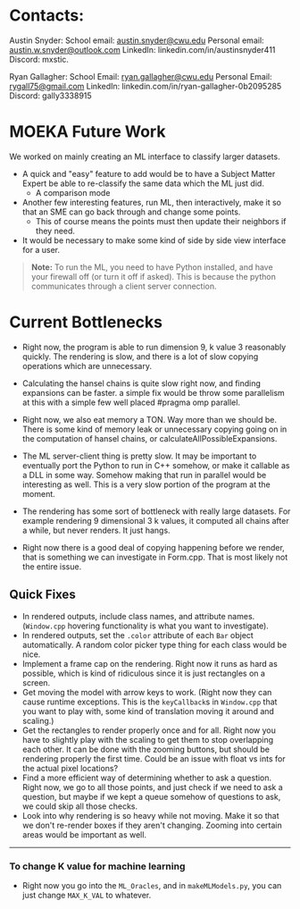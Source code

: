 # Contacts:
Austin Snyder:
School email: austin.snyder@cwu.edu
Personal email: austin.w.snyder@outlook.com
LinkedIn: linkedin.com/in/austinsnyder411
Discord: mxstic.

Ryan Gallagher:
School Email: ryan.gallagher@cwu.edu
Personal Email: rygall75@gmail.com
LinkedIn: linkedin.com/in/ryan-gallagher-0b2095285
Discord: gally3338915

# MOEKA Future Work

We worked on mainly creating an ML interface to classify larger datasets.  
- A quick and "easy" feature to add would be to have a Subject Matter Expert be able to re-classify the same data which the ML just did.  
  - A comparison mode  
- Another few interesting features, run ML, then interactively, make it so that an SME can go back through and change some points.  
  - This of course means the points must then update their neighbors if they need.  
- It would be necessary to make some kind of side by side view interface for a user.

> **Note:** To run the ML, you need to have Python installed, and have your firewall off (or turn it off if asked). This is because the python communicates through a client server connection.

# Current Bottlenecks
- Right now, the program is able to run dimension 9, k value 3 reasonably quickly. The rendering is slow, and there is a lot of slow copying operations which are unnecessary. 
- Calculating the hansel chains is quite slow right now, and finding expansions can be faster. a simple fix would be throw some parallelism at this with a simple few well placed #pragma omp parallel. 
- Right now, we also eat memory a TON. Way more than we should be. There is some kind of memory leak or unnecessary copying going on in the computation of hansel chains, or calculateAllPossibleExpansions. 
- The ML server-client thing is pretty slow. It may be important to eventually port the Python to run in C++ somehow, or make it callable as a DLL in some way. Somehow making that run in parallel would be interesting as well. This is a very slow portion of the program at the moment.

- The rendering has some sort of bottleneck with really large datasets. For example rendering 9 dimensional 3 k values, it computed all chains after a while, but never renders. It just hangs.
- Right now there is a good deal of copying happening before we render, that is something we can investigate in Form.cpp. That is most likely not the entire issue.
## Quick Fixes

- In rendered outputs, include class names, and attribute names. (`Window.cpp` hovering functionality is what you want to investigate).  
- In rendered outputs, set the `.color` attribute of each `Bar` object automatically. A random color picker type thing for each class would be nice.  
- Implement a frame cap on the rendering. Right now it runs as hard as possible, which is kind of ridiculous since it is just rectangles on a screen.  
- Get moving the model with arrow keys to work. (Right now they can cause runtime exceptions. This is the `keyCallback`s in `Window.cpp` that you want to play with, some kind of translation moving it around and scaling.)  
- Get the rectangles to render properly once and for all. Right now you have to slightly play with the scaling to get them to stop overlapping each other. It can be done with the zooming buttons, but should be rendering properly the first time. Could be an issue with float vs ints for the actual pixel locations?  
- Find a more efficient way of determining whether to ask a question. Right now, we go to all those points, and just check if we need to ask a question, but maybe if we kept a queue somehow of questions to ask, we could skip all those checks.  
- Look into why rendering is so heavy while not moving. Make it so that we don't re-render boxes if they aren't changing. Zooming into certain areas would be important as well.  

---

### To change K value for machine learning
- Right now you go into the `ML_Oracles`, and in `makeMLModels.py`, you can just change `MAX_K_VAL` to whatever.
